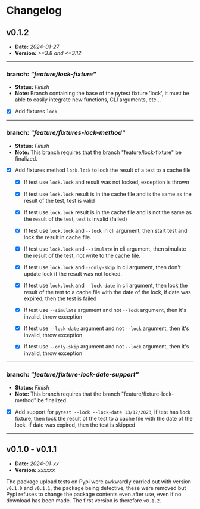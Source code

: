 # Changelog
## v0.1.2 
* **Date:** _2024-01-27_
* **Version:** _>=3.8 and <=3.12_

---

### branch: *"feature/lock-fixture"*

* **Status:** _Finish_
* **Note:** Branch containing the base of the pytest fixture 'lock', it must be able to easily integrate new functions, CLI arguments, etc…

- [X] Add fixtures `lock`

---

### branch: *"feature/fixtures-lock-method"*

* **Status:** _Finish_
* **Note:** This branch requires that the branch "feature/lock-fixture" be finalized.

- [X] Add fixtures method `lock.lock` to lock the result of a test to a cache file

    - [X] If test use `lock.lock` and result was not locked, exception is thrown
    - [X] If test use `lock.lock` result is in the cache file and is the same as the result of the test, test is valid
    - [X] If test use `lock.lock` result is in the cache file and is not the same as the result of the test, test is invalid (failed)

    - [X] If test use `lock.lock` and `--lock` in cli argument, then start test and lock the result in cache file.
    - [X] If test use `lock.lock` and `--simulate` in cli argument, then simulate the result of the test, not write to the cache file.
    - [X] If test use `lock.lock` and `--only-skip` in cli argument, then don't update lock if the result was not locked.
    - [X] If test use `lock.lock` and `--lock-date` in cli argument, then lock the result of the test to a cache file with the date of the lock, if date was expired, then the test is failed

    - [X] If test use `--simulate` argument and not `--lock` argument, then it's invalid, throw exception
    - [X] If test use `--lock-date` argument and not `--lock` argument, then it's invalid, throw exception
    - [X] If test use `--only-skip` argument and not `--lock` argument, then it's invalid, throw exception

---

### branch: *"feature/fixture-lock-date-support"*

* **Status:** _Finish_
* **Note:** This branch requires that the branch "feature/fixture-lock-method" be finalized.

- [X] Add support for `pytest --lock --lock-date 13/12/2023`, if test has `lock` fixture, then lock the result of the
  test to a cache file with the date of the lock, if date was expired, then the test is skipped

---

## v0.1.0 - v0.1.1
* **Date:** _2024-01-xx_
* **Version:** _xxxxxx_

The package upload tests on Pypi were awkwardly carried out with version `v0.1.0` and `v0.1.1`, the package being defective, these were removed but Pypi refuses to change the package contents even after use, even if no download has been made. The first version is therefore `v0.1.2`.
